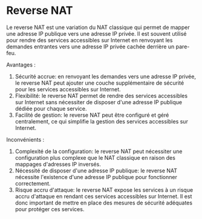 # Reverse NAT

Le reverse NAT est une variation du NAT classique qui permet de mapper une adresse IP publique vers une adresse IP privée. Il est souvent utilisé pour rendre des services accessibles sur Internet en renvoyant les demandes entrantes vers une adresse IP privée cachée derrière un pare-feu.

Avantages :

1. Sécurité accrue: en renvoyant les demandes vers une adresse IP privée, le reverse NAT peut ajouter une couche supplémentaire de sécurité pour les services accessibles sur Internet.
2. Flexibilité: le reverse NAT permet de rendre des services accessibles sur Internet sans nécessiter de disposer d'une adresse IP publique dédiée pour chaque service.
3. Facilité de gestion: le reverse NAT peut être configuré et géré centralement, ce qui simplifie la gestion des services accessibles sur Internet.

Inconvénients :

1. Complexité de la configuration: le reverse NAT peut nécessiter une configuration plus complexe que le NAT classique en raison des mappages d'adresses IP inversés.
2. Nécessité de disposer d'une adresse IP publique: le reverse NAT nécessite l'existence d'une adresse IP publique pour fonctionner correctement.
3. Risque accru d'attaque: le reverse NAT expose les services à un risque accru d'attaque en rendant ces services accessibles sur Internet. Il est donc important de mettre en place des mesures de sécurité adéquates pour protéger ces services.
